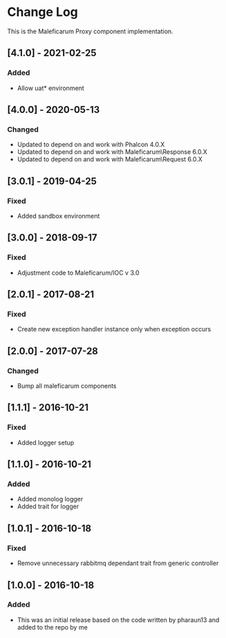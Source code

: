 # Change Log
This is the Maleficarum Proxy component implementation. 

## [4.1.0] - 2021-02-25
### Added
- Allow uat* environment

## [4.0.0] - 2020-05-13
### Changed
- Updated to depend on and work with Phalcon 4.0.X
- Updated to depend on and work with Maleficarum\Response 6.0.X
- Updated to depend on and work with Maleficarum\Request 6.0.X

## [3.0.1] - 2019-04-25
### Fixed
- Added sandbox environment

## [3.0.0] - 2018-09-17
### Fixed
- Adjustment code to Maleficarum/IOC v 3.0

## [2.0.1] - 2017-08-21
### Fixed
- Create new exception handler instance only when exception occurs

## [2.0.0] - 2017-07-28
### Changed
- Bump all maleficarum components

## [1.1.1] - 2016-10-21
### Fixed
- Added logger setup

## [1.1.0] - 2016-10-21
### Added
- Added monolog logger
- Added trait for logger

## [1.0.1] - 2016-10-18
### Fixed
- Remove unnecessary rabbitmq dependant trait from generic controller

## [1.0.0] - 2016-10-18
### Added
- This was an initial release based on the code written by pharaun13 and added to the repo by me
